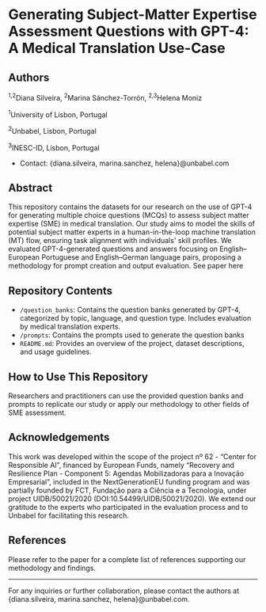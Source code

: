 
# Generating Subject-Matter Expertise Assessment Questions with GPT-4: A Medical Translation Use-Case

## Authors
<sup>1,2</sup>Diana Silveira, <sup>2</sup>Marina Sánchez-Torrón, <sup>2,3</sup>Helena Moniz

<sup>1</sup>University of Lisbon, Portugal 

<sup>2</sup>Unbabel, Lisbon, Portugal 

<sup>3</sup>INESC-ID, Lisbon, Portugal 

- Contact: {diana.silveira, marina.sanchez, helena}@unbabel.com

## Abstract
This repository contains the datasets for our research on the use of GPT-4 for generating multiple choice questions (MCQs) to assess subject matter expertise (SME) in medical translation. Our study aims to model the skills of potential subject matter experts in a human-in-the-loop machine translation (MT) flow, ensuring task alignment with individuals' skill profiles. We evaluated GPT-4-generated questions and answers focusing on English–European Portuguese and English–German language pairs, proposing a methodology for prompt creation and output evaluation. See paper here

## Repository Contents
-  `/question_banks`: Contains the question banks generated by GPT-4, categorized by topic, language, and question type. Includes evaluation by medical translation experts.
-  `/prompts`: Contains the prompts used to generate the question banks
- `README.md`: Provides an overview of the project, dataset descriptions, and usage guidelines.


## How to Use This Repository
Researchers and practitioners can use the provided question banks and prompts to replicate our study or apply our methodology to other fields of SME assessment.

## Acknowledgements
This work was developed within the scope of the project nº 62 - “Center for Responsible AI”, financed by European Funds, namely “Recovery and Resilience Plan - Component 5: Agendas Mobilizadoras para a Inovação Empresarial”, included in the NextGenerationEU funding program and was partially founded by FCT, Fundação para a Ciência e a Tecnologia, under project UIDB/50021/2020 (DOI:10.54499/UIDB/50021/2020). We extend our gratitude to the experts who participated in the evaluation process and to Unbabel for facilitating this research.

## References
Please refer to the paper for a complete list of references supporting our methodology and findings.

---
For any inquiries or further collaboration, please contact the authors at {diana.silveira, marina.sanchez, helena}@unbabel.com.
